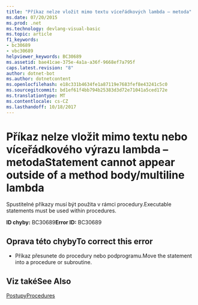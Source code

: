 ```yaml
---
title: "Příkaz nelze vložit mimo textu víceřádkových lambda – metoda"
ms.date: 07/20/2015
ms.prod: .net
ms.technology: devlang-visual-basic
ms.topic: article
f1_keywords:
- bc30689
- vbc30689
helpviewer_keywords: BC30689
ms.assetid: bae41cae-375e-4a1a-a36f-9668ef7a795f
caps.latest.revision: "8"
author: dotnet-bot
ms.author: dotnetcontent
ms.openlocfilehash: e18c331b4634fe1a87119e7683fef8e43241c5c0
ms.sourcegitcommit: bd1ef61f4bb794b25383d3d72e71041a5ced172e
ms.translationtype: MT
ms.contentlocale: cs-CZ
ms.lasthandoff: 10/18/2017
---
```

# <a name="statement-cannot-appear-outside-of-a-method-bodymultiline-lambda"></a><span data-ttu-id="923d6-102">Příkaz nelze vložit mimo textu nebo víceřádkového výrazu lambda – metoda</span><span class="sxs-lookup"><span data-stu-id="923d6-102">Statement cannot appear outside of a method body/multiline lambda</span></span>
<span data-ttu-id="923d6-103">Spustitelné příkazy musí být použita v rámci procedury.</span><span class="sxs-lookup"><span data-stu-id="923d6-103">Executable statements must be used within procedures.</span></span>  
  
 <span data-ttu-id="923d6-104">**ID chyby:** BC30689</span><span class="sxs-lookup"><span data-stu-id="923d6-104">**Error ID:** BC30689</span></span>  
  
## <a name="to-correct-this-error"></a><span data-ttu-id="923d6-105">Oprava této chyby</span><span class="sxs-lookup"><span data-stu-id="923d6-105">To correct this error</span></span>  
  
-   <span data-ttu-id="923d6-106">Příkaz přesunete do procedury nebo podprogramu.</span><span class="sxs-lookup"><span data-stu-id="923d6-106">Move the statement into a procedure or subroutine.</span></span>  
  
## <a name="see-also"></a><span data-ttu-id="923d6-107">Viz také</span><span class="sxs-lookup"><span data-stu-id="923d6-107">See Also</span></span>  
 [<span data-ttu-id="923d6-108">Postupy</span><span class="sxs-lookup"><span data-stu-id="923d6-108">Procedures</span></span>](../../visual-basic/programming-guide/language-features/procedures/index.md)
